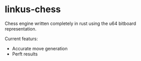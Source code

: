 # linkus-chess
Chess engine written completely in rust using the u64 bitboard representation.



Current featurs:

- Accurate move generation
- Perft results
